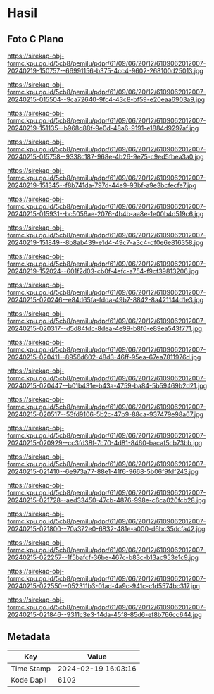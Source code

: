 # Hasil

## Foto C Plano

https://sirekap-obj-formc.kpu.go.id/5cb8/pemilu/pdpr/61/09/06/20/12/6109062012007-20240219-150757--66991156-b375-4cc4-9602-268100d25013.jpg

https://sirekap-obj-formc.kpu.go.id/5cb8/pemilu/pdpr/61/09/06/20/12/6109062012007-20240215-015504--9ca72640-9fc4-43c8-bf59-e20eaa6903a9.jpg

https://sirekap-obj-formc.kpu.go.id/5cb8/pemilu/pdpr/61/09/06/20/12/6109062012007-20240219-151135--b968d88f-9e0d-48a6-9191-e1884d9297af.jpg

https://sirekap-obj-formc.kpu.go.id/5cb8/pemilu/pdpr/61/09/06/20/12/6109062012007-20240215-015758--9338c187-968e-4b26-9e75-c9ed5fbea3a0.jpg

https://sirekap-obj-formc.kpu.go.id/5cb8/pemilu/pdpr/61/09/06/20/12/6109062012007-20240219-151345--f8b741da-797d-44e9-93bf-a9e3bcfecfe7.jpg

https://sirekap-obj-formc.kpu.go.id/5cb8/pemilu/pdpr/61/09/06/20/12/6109062012007-20240215-015931--bc5056ae-2076-4b4b-aa8e-1e00b4d519c6.jpg

https://sirekap-obj-formc.kpu.go.id/5cb8/pemilu/pdpr/61/09/06/20/12/6109062012007-20240219-151849--8b8ab439-e1d4-49c7-a3c4-df0e6e816358.jpg

https://sirekap-obj-formc.kpu.go.id/5cb8/pemilu/pdpr/61/09/06/20/12/6109062012007-20240219-152024--601f2d03-cb0f-4efc-a754-f9cf39813206.jpg

https://sirekap-obj-formc.kpu.go.id/5cb8/pemilu/pdpr/61/09/06/20/12/6109062012007-20240215-020246--e84d65fa-fdda-49b7-8842-8a421144d1e3.jpg

https://sirekap-obj-formc.kpu.go.id/5cb8/pemilu/pdpr/61/09/06/20/12/6109062012007-20240215-020317--d5d84fdc-8dea-4e99-b8f6-e89ea543f771.jpg

https://sirekap-obj-formc.kpu.go.id/5cb8/pemilu/pdpr/61/09/06/20/12/6109062012007-20240215-020411--8956d602-48d3-46ff-95ea-67ea7811976d.jpg

https://sirekap-obj-formc.kpu.go.id/5cb8/pemilu/pdpr/61/09/06/20/12/6109062012007-20240215-020447--b01b431e-b43a-4759-ba84-5b59469b2d21.jpg

https://sirekap-obj-formc.kpu.go.id/5cb8/pemilu/pdpr/61/09/06/20/12/6109062012007-20240215-020517--53fd9106-5b2c-47b9-88ca-937479e98a67.jpg

https://sirekap-obj-formc.kpu.go.id/5cb8/pemilu/pdpr/61/09/06/20/12/6109062012007-20240215-020929--cc3fd38f-7c70-4d81-8460-bacaf5cb73bb.jpg

https://sirekap-obj-formc.kpu.go.id/5cb8/pemilu/pdpr/61/09/06/20/12/6109062012007-20240215-021410--6e973a77-88e1-41f6-9668-5b06f9fdf243.jpg

https://sirekap-obj-formc.kpu.go.id/5cb8/pemilu/pdpr/61/09/06/20/12/6109062012007-20240215-021728--aed33450-47cb-4876-998e-c6ca020fcb28.jpg

https://sirekap-obj-formc.kpu.go.id/5cb8/pemilu/pdpr/61/09/06/20/12/6109062012007-20240215-021800--70a372e0-6832-481e-a000-d6bc35dcfa42.jpg

https://sirekap-obj-formc.kpu.go.id/5cb8/pemilu/pdpr/61/09/06/20/12/6109062012007-20240215-022257--1f5bafcf-36be-467c-b83c-b13ac953e1c9.jpg

https://sirekap-obj-formc.kpu.go.id/5cb8/pemilu/pdpr/61/09/06/20/12/6109062012007-20240215-022550--052311b3-01ad-4a9c-941c-c1d5574bc317.jpg

https://sirekap-obj-formc.kpu.go.id/5cb8/pemilu/pdpr/61/09/06/20/12/6109062012007-20240215-021846--9311c3e3-14da-45f8-85d6-ef8b766cc644.jpg


## Metadata

| Key        | Value               |
| ---------- | ------------------- |
| Time Stamp | 2024-02-19 16:03:16 |
| Kode Dapil | 6102                |



